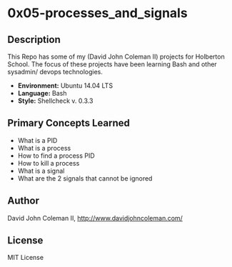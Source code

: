 # 0x05-processes_and_signals

## Description

This Repo has some of my (David John Coleman II) projects for Holberton School.
The focus of these projects have been learning Bash and other sysadmin/ devops
technologies.

* __Environment:__ Ubuntu 14.04 LTS
* __Language:__ Bash
* __Style:__ Shellcheck v. 0.3.3

## Primary Concepts Learned

* What is a PID
* What is a process
* How to find a process PID
* How to kill a process
* What is a signal
* What are the 2 signals that cannot be ignored

## Author

David John Coleman II, http://www.davidjohncoleman.com/

## License

MIT License

